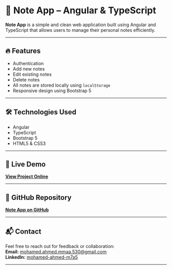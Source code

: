 # 📝 Note App – Angular & TypeScript

**Note App** is a simple and clean web application built using Angular and TypeScript that allows users to manage their personal notes efficiently.

---

## 🔥 Features

- Authentication
- Add new notes
- Edit existing notes
- Delete notes
- All notes are stored locally using `localStorage`
- Responsive design using Bootstrap 5

---

## 🛠️ Technologies Used

- Angular
- TypeScript
- Bootstrap 5
- HTML5 & CSS3

---

## 🚀 Live Demo

**[View Project Online](https://note-app-virid-chi.vercel.app)**

---

## 📂 GitHub Repository

**[Note App on GitHub](https://github.com/Mohamed-Ahmed530/Note-App)**

---

## 📬 Contact

Feel free to reach out for feedback or collaboration:\
**Email:** [mohamed.ahmed.mmaa.530@gmail.com](mailto\:mohamed.ahmed.mmaa.530@gmail.com)\
**LinkedIn:** [mohamed-ahmed-m7a5](https://www.linkedin.com/in/mohamed-ahmed-m7a5)

---

